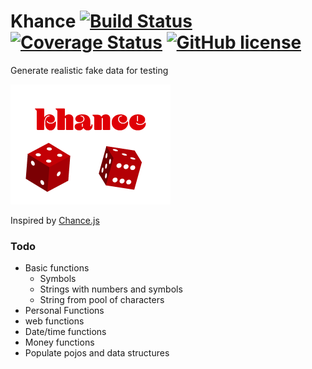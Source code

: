 # Khance [![Build Status](https://travis-ci.org/mattyb678/Khance.svg?branch=master)](https://travis-ci.org/mattyb678/Khance) [![Coverage Status](https://img.shields.io/coveralls/github/mattyb678/Khance.svg)](https://coveralls.io/github/mattyb678/Khance?branch=master) [![GitHub license](https://img.shields.io/github/license/mattyb678/Khance.svg)](https://github.com/mattyb678/Khance/blob/master/LICENSE)
Generate realistic fake data for testing

![Checkmate logo small](assets/khance.png)

Inspired by [Chance.js](https://github.com/chancejs/chancejs)

### Todo
- Basic functions
    - Symbols
    - Strings with numbers and symbols
    - String from pool of characters
- Personal Functions
- web functions
- Date/time functions
- Money functions
- Populate pojos and data structures
